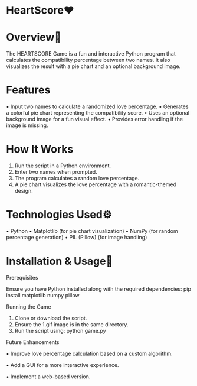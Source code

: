 # HeartScore❤️

# Overview📅
The HEARTSCORE Game is a fun and interactive Python program that calculates the compatibility percentage between two names. It also visualizes the result with a pie chart and an optional background image.

# Features
•	Input two names to calculate a randomized love percentage.
•	Generates a colorful pie chart representing the compatibility score.
•	Uses an optional background image for a fun visual effect.
•	Provides error handling if the image is missing.

# How It Works
1.	Run the script in a Python environment.
2.	Enter two names when prompted.
3.	The program calculates a random love percentage.
4.	A pie chart visualizes the love percentage with a romantic-themed design.

# Technologies Used⚙️

•	Python
•	Matplotlib (for pie chart visualization)
•	NumPy (for random percentage generation)
•	PIL (Pillow) (for image handling)

# Installation & Usage🎯

Prerequisites

Ensure you have Python installed along with the required dependencies:
pip install matplotlib numpy pillow

Running the Game
1.	Clone or download the script.
2.	Ensure the 1.gif image is in the same directory.
3.	Run the script using:
python game.py

Future Enhancements

•	Improve love percentage calculation based on a custom algorithm.

•	Add a GUI for a more interactive experience.

•	Implement a web-based version.


